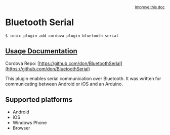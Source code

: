 
<a style="float:right;font-size:12px;" href="http://github.com/driftyco/ionic-native/edit/master/src/@ionic-native/plugins/bluetoothserial/index.ts#L1">
  Improve this doc
</a>

# Bluetooth Serial
<!-- end header block -->

```
$ ionic plugin add cordova-plugin-bluetooth-serial
```

## [Usage Documentation](https://ionicframework.com/docs/v2/native/bluetoothserial/)

Cordova Repo: [https://github.com/don/BluetoothSerial](https://github.com/don/BluetoothSerial)

<!-- description -->
This plugin enables serial communication over Bluetooth. It was written for communicating between Android or iOS and an Arduino.

<!-- @platforms tag -->
## Supported platforms

- Android
- iOS
- Windows Phone
- Browser

<!-- @platforms tag end -->
<!-- end for prop in method.decorators[0].argumentInfo -->
<!-- end content block -->
<!-- end body block -->
